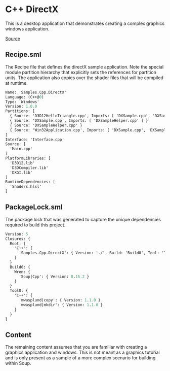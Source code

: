 # C++ DirectX
This is a desktop application that demonstrates creating a complex graphics windows application.

[Source](https://github.com/soup-build/soup/tree/main/samples/cpp/directx)

## Recipe.sml
The Recipe file that defines the directX sample application. Note the special module partition hierarchy that explicitly sets the references for partition units. The application also copies over the shader files that will be compiled at runtime.
```sml
Name: 'Samples.Cpp.DirectX'
Language: (C++@0)
Type: 'Windows'
Version: 1.0.0
Partitions: [
  { Source: 'D3D12HelloTriangle.cpp', Imports: [ 'DXSample.cpp', 'DXSampleHelper.cpp', 'Win32Application.cpp' ] }
  { Source: 'DXSample.cpp', Imports: [ 'DXSampleHelper.cpp' ] }
  { Source: 'DXSampleHelper.cpp' }
  { Source: 'Win32Application.cpp', Imports: [ 'DXSample.cpp', 'DXSampleHelper.cpp' ] }
]
Interface: 'Interface.cpp'
Source: [
  'Main.cpp'
]
PlatformLibraries: [
  'D3D12.lib'
  'D3DCompiler.lib'
  'DXGI.lib'
]
RuntimeDependencies: [
  'Shaders.hlsl'
]
```

## PackageLock.sml
The package lock that was generated to capture the unique dependencies required to build this project.
```sml
Version: 5
Closures: {
  Root: {
    'C++': {
      'Samples.Cpp.DirectX': { Version: './', Build: 'Build0', Tool: 'Tool0' }
    }
  }
  Build0: {
    Wren: {
      'Soup|Cpp': { Version: 0.15.2 }
    }
  }
  Tool0: {
    'C++': {
      'mwasplund|copy': { Version: 1.1.0 }
      'mwasplund|mkdir': { Version: 1.1.0 }
    }
  }
}
```

## Content
The remaining content assumes that you are familiar with creating a graphics application and windows. This is not meant as a graphics tutorial and is only present as a sample of a more complex scenario for building within Soup.